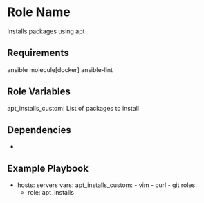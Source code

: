 Role Name
=========

Installs packages using apt

Requirements
------------

ansible
molecule[docker]
ansible-lint

Role Variables
--------------

apt_installs_custom: List of packages to install

Dependencies
------------

-

Example Playbook
----------------

- hosts: servers
  vars:
    apt_installs_custom:
      - vim
      - curl
      - git
  roles:
    - role: apt_installs


